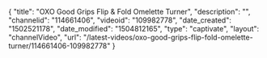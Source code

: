 {
    "title": "OXO Good Grips Flip &amp; Fold Omelette Turner",
    "description": "",
    "channelid": "114661406",
    "videoid": "109982778",
    "date_created": "1502521178",
    "date_modified": "1504812165",
    "type": "captivate",
    "layout": "channelVideo",
    "url": "\/latest-videos\/oxo-good-grips-flip-fold-omelette-turner\/114661406-109982778"
}